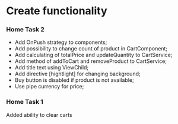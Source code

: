 # Create functionality

### Home Task 2

- Add OnPush strategy to components;
- Add possibility to change count of product in CartComponent;
- Add calculating of totalPrice and updateQuantity to CartService;
- Add method of addToCart and removeProduct to CartService;
- Add title text using ViewChild;
- Add directive [hightlight] for changing background;
- Buy button is disabled if product is not available;
- Use pipe currency for price; 

### Home Task 1
Added ability to clear carts
